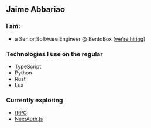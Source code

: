 ## Jaime Abbariao

### I am:

* a Senior Software Engineer @ BentoBox ([we're hiring](https://getbento.com/careers/))

### Technologies I use on the regular

* TypeScript
* Python
* Rust
* Lua

### Currently exploring

* [tRPC](https://trpc.io/)
* [NextAuth.js](https://next-auth.js.org/)

